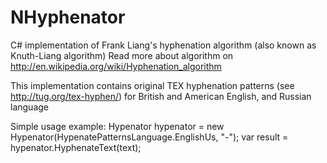 NHyphenator
===========
C# implementation of Frank Liang's hyphenation algorithm (also known as Knuth-Liang algorithm) 
Read more about algorithm on http://en.wikipedia.org/wiki/Hyphenation_algorithm

This implementation contains original TEX hyphenation patterns (see http://tug.org/tex-hyphen/) for British and American English, and Russian language 


Simple usage example:
Hypenator hypenator = new Hypenator(HypenatePatternsLanguage.EnglishUs, "-");
var result = hypenator.HyphenateText(text);
